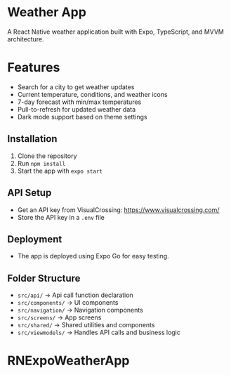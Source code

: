 # Weather App

A React Native weather application built with Expo, TypeScript, and MVVM architecture.

# Features

- Search for a city to get weather updates
- Current temperature, conditions, and weather icons
- 7-day forecast with min/max temperatures
- Pull-to-refresh for updated weather data
- Dark mode support based on theme settings

## Installation
1. Clone the repository  
2. Run `npm install` 
3. Start the app with `expo start`

## API Setup
- Get an API key from VisualCrossing: https://www.visualcrossing.com/
- Store the API key in a `.env` file

## Deployment
- The app is deployed using Expo Go for easy testing.

## Folder Structure
- `src/api/` → Api call function declaration
- `src/components/` → UI components
- `src/navigation/` → Navigation components
- `src/screens/` → App screens
- `src/shared/` → Shared utilities and components
- `src/viewmodels/` → Handles API calls and business logic
# RNExpoWeatherApp
